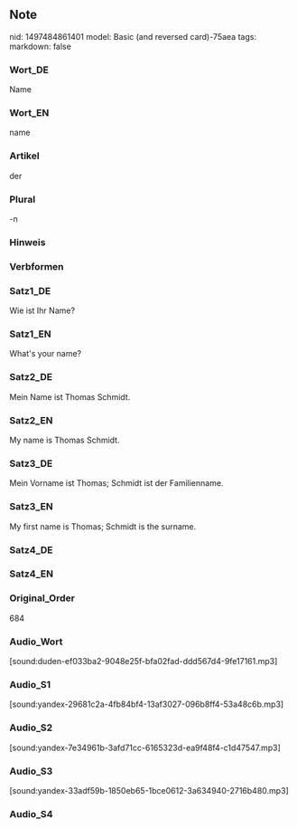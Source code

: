 ## Note
nid: 1497484861401
model: Basic (and reversed card)-75aea
tags: 
markdown: false

### Wort_DE
Name

### Wort_EN
name

### Artikel
der

### Plural
-n

### Hinweis


### Verbformen


### Satz1_DE
Wie ist Ihr Name?

### Satz1_EN
What's your name?

### Satz2_DE
Mein Name ist Thomas Schmidt.

### Satz2_EN
My name is Thomas Schmidt.

### Satz3_DE
Mein Vorname ist Thomas; Schmidt ist der Familienname.

### Satz3_EN
My first name is Thomas; Schmidt is the surname.

### Satz4_DE


### Satz4_EN


### Original_Order
684

### Audio_Wort
[sound:duden-ef033ba2-9048e25f-bfa02fad-ddd567d4-9fe17161.mp3]

### Audio_S1
[sound:yandex-29681c2a-4fb84bf4-13af3027-096b8ff4-53a48c6b.mp3]

### Audio_S2
[sound:yandex-7e34961b-3afd71cc-6165323d-ea9f48f4-c1d47547.mp3]

### Audio_S3
[sound:yandex-33adf59b-1850eb65-1bce0612-3a634940-2716b480.mp3]

### Audio_S4

